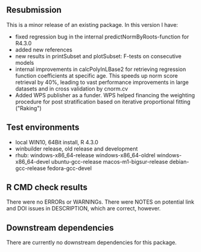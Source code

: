 ## Resubmission
This is a minor release of an existing package. In this version I have:

*    fixed regression bug in the internal predictNormByRoots-function for R4.3.0
*    added new references
*    new results in printSubset and plotSubset: F-tests on consecutive models
*    internal improvements in calcPolyInLBase2 for retrieving regression function coefficients at specific
     age. This speeds up norm score retrieval by 40%, leading to vast performance improvements in 
     large datasets and in cross validation by cnorm.cv
*    Added WPS publisher as a funder. WPS helped financing the weighting procedure for post stratification 
     based on iterative proportional fitting ("Raking")


## Test environments
* local WIN10, 64Bit install, R 4.3.0
* winbuilder release, old release and development
* rhub: windows-x86_64-release
				windows-x86_64-oldrel
				windows-x86_64-devel
				ubuntu-gcc-release
				macos-m1-bigsur-release
				debian-gcc-release
				fedora-gcc-devel


## R CMD check results
There were no ERRORs or WARNINGs. There were NOTES on potential link and DOI issues
in DESCRIPTION, which are correct, however.

## Downstream dependencies
There are currently no downstream dependencies for this package.
